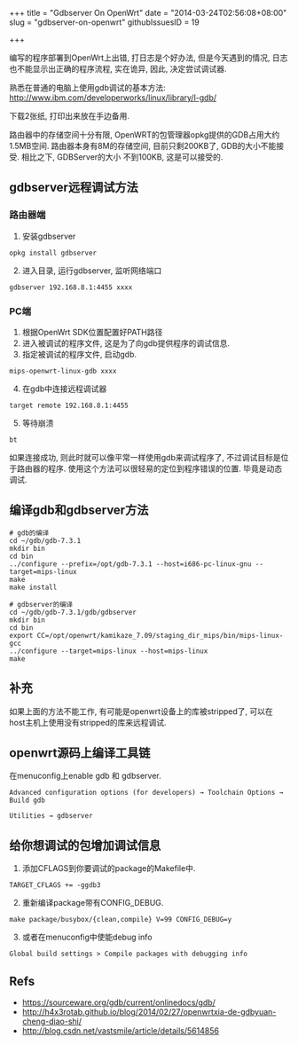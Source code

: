 +++
title = "Gdbserver On OpenWrt"
date = "2014-03-24T02:56:08+08:00"
slug = "gdbserver-on-openwrt"
githubIssuesID = 19

+++

编写的程序部署到OpenWrt上出错, 打日志是个好办法, 但是今天遇到的情况, 日志也不能显示出正确的程序流程, 实在诡异, 因此, 决定尝试调试器.

熟悉在普通的电脑上使用gdb调试的基本方法: <http://www.ibm.com/developerworks/linux/library/l-gdb/>

下载<gdb quick reference>2张纸, 打印出来放在手边备用.

路由器中的存储空间十分有限, OpenWRT的包管理器opkg提供的GDB占用大约1.5MB空间. 路由器本身有8M的存储空间, 目前只剩200KB了, GDB的大小不能接受. 相比之下, GDBServer的大小 不到100KB, 这是可以接受的.

## gdbserver远程调试方法

### 路由器端
1. 安装gdbserver

```
opkg install gdbserver
```

2. 进入目录, 运行gdbserver, 监听网络端口

```
gdbserver 192.168.8.1:4455 xxxx
```

### PC端
1. 根据OpenWrt SDK位置配置好PATH路径
2. 进入被调试的程序文件, 这是为了向gdb提供程序的调试信息.
3. 指定被调试的程序文件, 启动gdb.

```
mips-openwrt-linux-gdb xxxx
```

4. 在gdb中连接远程调试器

```
target remote 192.168.8.1:4455
```

5. 等待崩溃

```
bt
```

如果连接成功, 则此时就可以像平常一样使用gdb来调试程序了, 不过调试目标是位于路由器的程序. 使用这个方法可以很轻易的定位到程序错误的位置. 毕竟是动态调试.

## 编译gdb和gdbserver方法

```
# gdb的编译
cd ~/gdb/gdb-7.3.1
mkdir bin
cd bin
../configure --prefix=/opt/gdb-7.3.1 --host=i686-pc-linux-gnu --target=mips-linux
make
make install

# gdbserver的编译
cd ~/gdb/gdb-7.3.1/gdb/gdbserver
mkdir bin
cd bin
export CC=/opt/openwrt/kamikaze_7.09/staging_dir_mips/bin/mips-linux-gcc
../configure --target=mips-linux --host=mips-linux
make
```

## 补充

如果上面的方法不能工作, 有可能是openwrt设备上的库被stripped了, 可以在host主机上使用没有stripped的库来远程调试.

## openwrt源码上编译工具链
在menuconfig上enable gdb 和 gdbserver.

```
Advanced configuration options (for developers) → Toolchain Options → Build gdb
```

```
Utilities → gdbserver
```

## 给你想调试的包增加调试信息

1. 添加CFLAGS到你要调试的package的Makefile中.

```
TARGET_CFLAGS += -ggdb3
```

2. 重新编译package带有CONFIG_DEBUG.


```
make package/busybox/{clean,compile} V=99 CONFIG_DEBUG=y
```

3. 或者在menuconfig中使能debug info

```
Global build settings > Compile packages with debugging info
```

## Refs

* <https://sourceware.org/gdb/current/onlinedocs/gdb/>
* <http://h4x3rotab.github.io/blog/2014/02/27/openwrtxia-de-gdbyuan-cheng-diao-shi/>
* <http://blog.csdn.net/vastsmile/article/details/5614856>